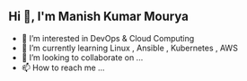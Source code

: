 ##  Hi 👋, I'm Manish Kumar Mourya 
- 👀 I’m interested in DevOps & Cloud Computing
- 🌱 I’m currently learning Linux , Ansible , Kubernetes , AWS
- 💞️ I’m looking to collaborate on ...
- 📫 How to reach me ...

<!---
M4nihere/M4nihere is a ✨ special ✨ repository because its `README.md` (this file) appears on your GitHub profile.
You can click the Preview link to take a look at your changes.
--->
